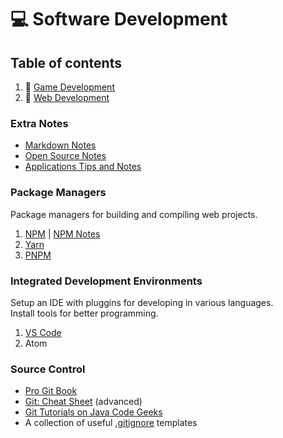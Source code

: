 # :computer: Software Development

## Table of contents

1. :file_folder: [Game Development](game-development/)
2. :file_folder: [Web Development](web-development/)

### Extra Notes

+ [Markdown Notes](markdown-notes.md)
+ [Open Source Notes](open-source-notes.md)
+ [Applications Tips and Notes](applications-tips-and-notes.md)

### Package Managers

Package managers for building and compiling web projects.

1. [NPM](https://www.npmjs.com/) | [NPM Notes](npm-notes.md)
2. [Yarn](https://yarnpkg.com/)
3. [PNPM](https://pnpm.js.org)

### Integrated Development Environments

Setup an IDE with pluggins for developing in various languages.  
Install tools for better programming.

1. [VS Code](ide-vs-code.md)
2. Atom

### Source Control

+ [Pro Git Book](https://git-scm.com/)
+ [Git: Cheat Sheet](https://dev.to/maxpou/git-cheat-sheet-advanced-3a17) (advanced)
+ [Git Tutorials on Java Code Geeks](https://examples.javacodegeeks.com/category/software-development/git)
+ A collection of useful [.gitignore](https://github.com/github/gitignore/) templates
